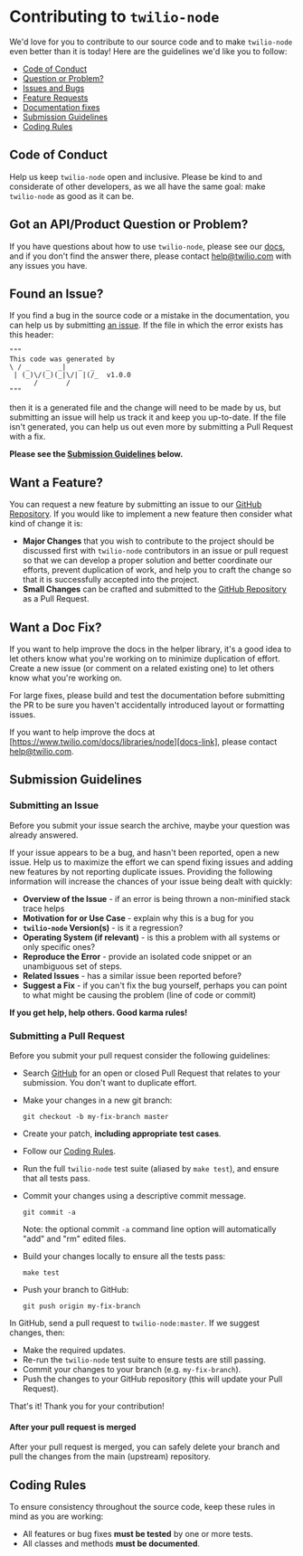 # Contributing to `twilio-node`

We'd love for you to contribute to our source code and to make `twilio-node`
even better than it is today! Here are the guidelines we'd like you to follow:

 - [Code of Conduct](#coc)
 - [Question or Problem?](#question)
 - [Issues and Bugs](#issue)
 - [Feature Requests](#feature)
 - [Documentation fixes](#docs)
 - [Submission Guidelines](#submit)
 - [Coding Rules](#rules)

## <a name="coc"></a> Code of Conduct

Help us keep `twilio-node` open and inclusive. Please be kind to and considerate
of other developers, as we all have the same goal: make `twilio-node` as good as
it can be.

## <a name="question"></a> Got an API/Product Question or Problem?

If you have questions about how to use `twilio-node`, please see our
[docs][docs-link], and if you don't find the answer there, please contact
[help@twilio.com](mailto:help@twilio.com) with any issues you have.

## <a name="issue"></a> Found an Issue?

If you find a bug in the source code or a mistake in the documentation, you can
help us by submitting [an issue][issue-link]. If the file in which the error
exists has this header:
```
"""
This code was generated by
\ / _    _  _|   _  _
 | (_)\/(_)(_|\/| |(/_  v1.0.0
      /       /
"""
```
then it is a generated file and the change will need to be made by us, but
submitting an issue will help us track it and keep you up-to-date. If the file
isn't generated, you can help us out even more by submitting a Pull Request with
a fix.

**Please see the [Submission Guidelines](#submit) below.**

## <a name="feature"></a> Want a Feature?

You can request a new feature by submitting an issue to our
[GitHub Repository][github]. If you would like to implement a new feature then
consider what kind of change it is:

* **Major Changes** that you wish to contribute to the project should be
  discussed first with `twilio-node` contributors in an issue or pull request so
  that we can develop a proper solution and better coordinate our efforts,
  prevent duplication of work, and help you to craft the change so that it is
  successfully accepted into the project.
* **Small Changes** can be crafted and submitted to the
  [GitHub Repository][github] as a Pull Request.

## <a name="docs"></a> Want a Doc Fix?

If you want to help improve the docs in the helper library, it's a good idea to
let others know what you're working on to minimize duplication of effort. Create
a new issue (or comment on a related existing one) to let others know what
you're working on.

For large fixes, please build and test the documentation before submitting the
PR to be sure you haven't accidentally introduced layout or formatting issues.

If you want to help improve the docs at
[https://www.twilio.com/docs/libraries/node][docs-link], please contact
[help@twilio.com](mailto:help@twilio.com).

## <a name="submit"></a> Submission Guidelines

### Submitting an Issue
Before you submit your issue search the archive, maybe your question was already
answered.

If your issue appears to be a bug, and hasn't been reported, open a new issue.
Help us to maximize the effort we can spend fixing issues and adding new
features by not reporting duplicate issues. Providing the following information
will increase the chances of your issue being dealt with quickly:

* **Overview of the Issue** - if an error is being thrown a non-minified stack
  trace helps
* **Motivation for or Use Case** - explain why this is a bug for you
* **`twilio-node` Version(s)** - is it a regression?
* **Operating System (if relevant)** - is this a problem with all systems or
  only specific ones?
* **Reproduce the Error** - provide an isolated code snippet or an unambiguous
  set of steps.
* **Related Issues** - has a similar issue been reported before?
* **Suggest a Fix** - if you can't fix the bug yourself, perhaps you can point
  to what might be causing the problem (line of code or commit)

**If you get help, help others. Good karma rules!**

### Submitting a Pull Request
Before you submit your pull request consider the following guidelines:

* Search [GitHub][github] for an open or closed Pull Request that relates to
  your submission. You don't want to duplicate effort.
* Make your changes in a new git branch:

    ```shell
    git checkout -b my-fix-branch master
    ```

* Create your patch, **including appropriate test cases**.
* Follow our [Coding Rules](#rules).
* Run the full `twilio-node` test suite (aliased by `make test`), and ensure
  that all tests pass.
* Commit your changes using a descriptive commit message.

    ```shell
    git commit -a
    ```
  Note: the optional commit `-a` command line option will automatically "add"
  and "rm" edited files.

* Build your changes locally to ensure all the tests pass:

    ```shell
    make test
    ```

* Push your branch to GitHub:

    ```shell
    git push origin my-fix-branch
    ```

In GitHub, send a pull request to `twilio-node:master`.
If we suggest changes, then:

* Make the required updates.
* Re-run the `twilio-node` test suite to ensure tests are still passing.
* Commit your changes to your branch (e.g. `my-fix-branch`).
* Push the changes to your GitHub repository (this will update your Pull Request).

That's it! Thank you for your contribution!

#### After your pull request is merged

After your pull request is merged, you can safely delete your branch and pull
the changes from the main (upstream) repository.

## <a name="rules"></a> Coding Rules

To ensure consistency throughout the source code, keep these rules in mind as
you are working:

* All features or bug fixes **must be tested** by one or more tests.
* All classes and methods **must be documented**.

[docs-link]: https://www.twilio.com/docs/libraries/node
[issue-link]: https://github.com/twilio/twilio-node/issues/new
[github]: https://github.com/twilio/twilio-node